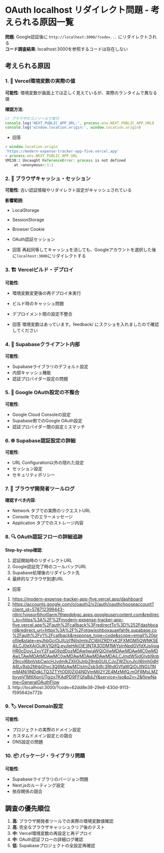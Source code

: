 # OAuth localhost リダイレクト問題 - 考えられる原因一覧

**問題**: Google認証後に `http://localhost:3000/?code=...` にリダイレクトされる  
**コード調査結果**: localhost:3000を参照するコードは存在しない

## 考えられる原因

### 1. 🔧 Vercel環境変数の実際の値
**可能性**: 環境変数が画面上では正しく見えているが、実際のランタイムで異なる値

**確認方法**:
```javascript
// ブラウザのコンソールで実行
console.log('NEXT_PUBLIC_APP_URL:', process.env.NEXT_PUBLIC_APP_URL)
console.log('window.location.origin:', window.location.origin)
```

- 回答
```js
> window.location.origin
'https://modern-expense-tracker-app-five.vercel.app'
> process.env.NEXT_PUBLIC_APP_URL
VM138:1 Uncaught ReferenceError: process is not defined
    at <anonymous>:1:1
```

### 2. 💾 ブラウザキャッシュ・セッション
**可能性**: 古い認証情報やリダイレクト設定がキャッシュされている

**影響範囲**:
- LocalStorage
- SessionStorage
- Browser Cookie
- OAuth認証セッション

- 回答
再起同等してキャッシュを消しても、Googleアカウントを選択した後に`localhost:3000`にリダイレクトする

### 3. 🏗️ Vercelビルド・デプロイ
**可能性**: 
- 環境変数変更後の再デプロイ未実行
- ビルド時のキャッシュ問題
- デプロイメント間の設定不整合

- 回答
環境変数はあっています。feedback/ にスクショを入れましたので確認してください

### 4. 📡 Supabaseクライアント内部
**可能性**: 
- Supabaseライブラリのデフォルト設定
- 内部キャッシュ機能
- 認証プロバイダー設定の問題

### 5. 🔗 Google OAuth設定の不整合
**可能性**:
- Google Cloud Consoleの設定
- Supabase側でのGoogle OAuth設定
- 認証プロバイダー間の設定ミスマッチ

### 6. 🌐 Supabase認証設定の詳細
**可能性**:
- URL Configuration以外の隠れた設定
- セッション設定
- セキュリティポリシー

### 7. 📜 ブラウザ開発者ツールログ
**確認すべき内容**:
- Network タブでの実際のリクエストURL
- Console でのエラーメッセージ
- Application タブでのストレージ内容

### 8. 🔍 OAuth認証フローの詳細追跡
**Step-by-step確認**:
1. 認証開始時のリダイレクトURL
2. Google認証完了時のコールバックURL
3. Supabase処理後のリダイレクト先
4. 最終的なブラウザ到達URL

- 回答
1. https://modern-expense-tracker-app-five.vercel.app/dashboard
2. https://accounts.google.com/o/oauth2/v2/auth/oauthchooseaccount?client_id=578712399443-rdiric1vjgsor6ihol0arm76tepdpbgc.apps.googleusercontent.com&redirect_to=https%3A%2F%2Fmodern-expense-tracker-app-five.vercel.app%2Fauth%2Fcallback%3FredirectTo%3D%252Fdashboard&redirect_uri=https%3A%2F%2Fotgwixohboxauaefahfe.supabase.co%2Fauth%2Fv1%2Fcallback&response_type=code&scope=email%20profile&state=eyJhbGciOiJIUzI1NiIsImtpZCI6IjlZRDYxK2FXMGM5QWNKSE4iLCJ0eXAiOiJKV1QifQ.eyJleHAiOjE3NTA3ODM1MjYsInNpdGVfdXJsIjoiaHR0cDovL2xvY2FsaG9zdDozMDAwIiwiaWQiOiIwMDAwMDAwMC0wMDAwLTAwMDAtMDAwMC0wMDAwMDAwMDAwMDAiLCJmdW5jdGlvbl9ob29rcyI6bnVsbCwicHJvdmlkZXIiOiJnb29nbGUiLCJyZWZlcnJlciI6Imh0dHA6Ly9sb2NhbGhvc3Q6MzAwMCIsImZsb3dfc3RhdGVfaWQiOiJlNGU1NmM4Ni1lNDdkLTQ3ZTYtODI0Zi04NDVmMjI2Y2E4MzMifQ.mOFRMsLMZbyypV1MtIXpnUTgjzx7KAdPD9FFQfaBdJY&service=lso&o2v=2&flowName=GeneralOAuthFlow
3. http://localhost:3000/?code=62dd8e39-29e8-430d-9113-f595642e772b

### 9. 🏷️ Vercel Domain設定
**可能性**:
- プロジェクトの実際のドメイン設定
- カスタムドメイン設定との競合
- DNS設定の問題

### 10. 📦 パッケージ・ライブラリ問題
**可能性**:
- Supabaseライブラリのバージョン問題
- Next.jsのルーティング設定
- 依存関係の競合

## 調査の優先順位

1. **高**: ブラウザ開発者ツールでの実際の環境変数値確認
2. **高**: 完全なブラウザキャッシュクリア後のテスト
3. **中**: Vercel環境変数の再設定と再デプロイ
4. **中**: OAuth認証フローの詳細ログ確認
5. **低**: Supabaseプロジェクトの全設定再確認